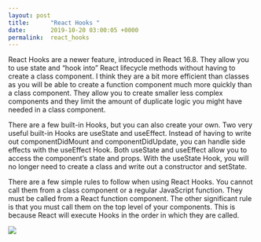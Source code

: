 ```yaml
---
layout: post
title:      "React Hooks "
date:       2019-10-20 03:00:05 +0000
permalink:  react_hooks
---
```



React Hooks are a newer feature, introduced in React 16.8. They allow you to use state and “hook into” React lifecycle methods without having to create a class component. I think they are a bit more efficient than classes as you will be able to create a function component much more quickly than a class component. They allow you to create smaller less complex components and they limit the amount of duplicate logic you might have needed in a class component. 

There are a few built-in Hooks, but you can also create your own. Two very useful built-in Hooks are useState and useEffect. Instead of having to write out componentDidMount and componentDidUpdate, you can handle side effects with the useEffect Hook. Both useState and useEffect allow you to access the component’s state and props. With the useState Hook, you will no longer need to create a class and write out a constructor and setState. 

There are a few simple rules to follow when using React Hooks. You cannot call them from a class component or a regular JavaScript function. They must be called from a React function component. The other significant rule is that you must call them on the top level of your components. This is because React will execute Hooks in the order in which they are called. 


![](https://media.giphy.com/media/l3vRfoKIouOdR8uHK/giphy.gif)

